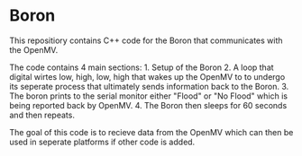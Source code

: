 # Boron
This repositiory contains C++ code for the Boron that communicates with the OpenMV. 

The code contains 4 main sections:
      1. Setup of the Boron
      2. A loop that digital wirtes low, high, low, high that wakes up the OpenMV to 
          to undergo its seperate process that ultimately sends information back to             the Boron. 
      3. The boron prints to the serial monitor either "Flood" or "No Flood" which is           being reported back by OpenMV. 
      4. The Boron then sleeps for 60 seconds and then repeats. 

The goal of this code is to recieve data from the OpenMV which can then be used in seperate platforms if other code is added. 

